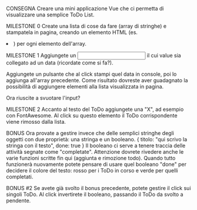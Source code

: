 CONSEGNA
Creare una mini applicazione Vue che ci permetta di visualizzare una semplice ToDo List.

MILESTONE 0
Create una lista di cose da fare (array di stringhe) e stampatela in pagina, creando un elemento HTML (es. <li>) per ogni elemento dell'array.

MILESTONE 1
Aggiungete un <input> il cui value sia collegato ad un data (ricordate come si fa?).


Aggiungete un pulsante che al click stampi quel data in console, poi lo aggiunga all'array precedente.
Come risultato dovreste aver guadagnato la possibilità di aggiungere elementi alla lista visualizzata in pagina.


Ora riuscite a svuotare l'input?

MILESTONE 2
Accanto al testo del ToDo aggiungete una "X", ad esempio con FontAwesome.
Al click su questo elemento il ToDo corrispondente viene rimosso dalla lista.


BONUS
Ora provate a gestire invece che delle semplici stringhe degli oggetti con due proprietà: una stringa e un booleano.
{ titolo: "qui scrivo la stringa con il testo", done: true }
Il booleano ci serve a tenere traccia delle attività segnate come "completate".
Attenzione dovrete rivedere anche le varie funzioni scritte fin qui (aggiunta e rimozione todo).
Quando tutto funzionerà nuovamente potete pensare di usare quel booleano "done" per decidere il colore del testo: rosso per i ToDo in corso e verde per quelli completati.


BONUS #2
Se avete già svolto il bonus precedente, potete gestire il click sui singoli ToDo. Al click invertirete il booleano, passando il ToDo da svolto a pendente.